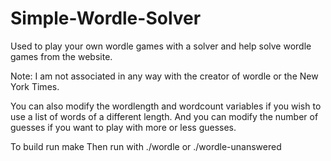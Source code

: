 # Simple-Wordle-Solver
 Used to play your own wordle games with a solver and help solve wordle games from the website.

Note: I am not associated in any way with the creator of wordle or the New York Times.

You can also modify the wordlength and wordcount variables if you wish to use a list of words of a different length. And you can modify the number of guesses if you want to play with more or less guesses.

To build run make
Then run with ./wordle or ./wordle-unanswered
